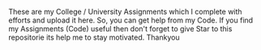These are my College / University Assignments which I complete with efforts and upload it here. So, you can get help from my Code. If you find my Assignments (Code) useful then don't forget to give Star to this repositorie its help me to stay motivated. Thankyou
